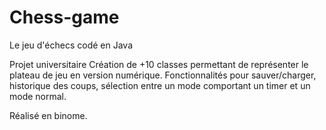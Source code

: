 # Chess-game
Le jeu d'échecs codé en Java

Projet universitaire 
Création de +10 classes permettant de représenter le plateau de jeu en version numérique. 
Fonctionnalités pour sauver/charger, historique des coups, sélection entre un mode comportant un timer et un mode normal.

Réalisé en binome.
